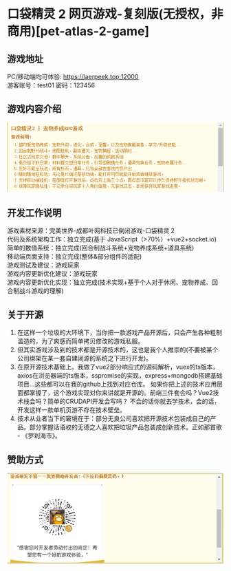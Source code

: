 # 口袋精灵 2 网页游戏-复刻版(无授权，非商用)[pet-atlas-2-game]

## 游戏地址

PC/移动端均可体验: https://laerpeek.top:12000  
游客账号：test01 密码：123456

## 游戏内容介绍

![说明](https://github.com/laerpeeK/pet-atlas-2-game/blob/main/1.png)

## 开发工作说明

游戏素材来源：完美世界-成都叶网科技已倒闭游戏-口袋精灵 2  
代码及系统架构工作：独立完成(基于 JavaScript（>70%）+vue2+socket.io)  
简单的数值系统：独立完成(回合制战斗系统+宠物养成系统+道具系统)  
移动端页面支持：独立完成(整体&部分组件的适配)  
游戏测试及建议：游戏玩家  
游戏内容更新优化建议：游戏玩家  
游戏内容更新优化实现：独立完成(技术实现+基于个人对于休闲、宠物养成、回合制战斗游戏的理解)  

## 关于开源
1. 在这样一个垃圾的大环境下，当你把一款游戏产品开源后，只会产生各种粗制滥造的，为了爽感而简单拷贝修改的游戏私服。  
2. 但其实游戏涉及到的技术都是开源技术的，这也是我个人推崇的(不要被某个公司绑架在某一套自建闭源的系统之下进行开发)。
3. 在原开源技术基础上。我做了vue2部分响应式的源码解析，vuex的ts版本，axios在浏览器端的ts版本，sspromise的实现，express+mongodb搭建基础项目...这些都可以在我的github上找到对应仓库。
如果你把上述的技术应用层面都掌握了，这个游戏实现对你来讲就是开源的。前端三件套会吗？Vue2技术栈会吗？简单的CRUDAPI开发会写吗？ 不会的话你就去学技术，会的话，开发这样一款单机页游不存在技术壁垒。
4. 技术从业者当下的窘境在于：部分无良公司喜欢把开源技术包装成自己的产品。部分掌握话语权的无德之人喜欢把垃圾产品包装成创新技术。正如那首歌 - 《罗刹海市》。
  
## 赞助方式

![赞赏](https://github.com/laerpeeK/pet-atlas-2-game/blob/main/2.png)
